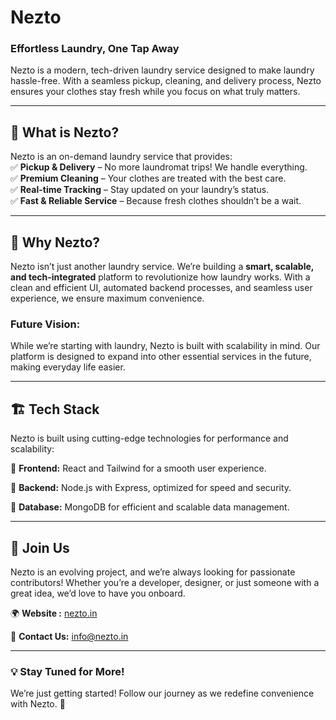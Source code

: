 # Nezto

### **Effortless Laundry, One Tap Away**  
Nezto is a modern, tech-driven laundry service designed to make laundry hassle-free. With a seamless pickup, cleaning, and delivery process, Nezto ensures your clothes stay fresh while you focus on what truly matters.  

---

## 🚀 **What is Nezto?**  
Nezto is an on-demand laundry service that provides:  
✅ **Pickup & Delivery** – No more laundromat trips! We handle everything.  
✅ **Premium Cleaning** – Your clothes are treated with the best care.  
✅ **Real-time Tracking** – Stay updated on your laundry’s status.  
✅ **Fast & Reliable Service** – Because fresh clothes shouldn’t be a wait.  

---

## 🌟 **Why Nezto?**  
Nezto isn’t just another laundry service. We’re building a **smart, scalable, and tech-integrated** platform to revolutionize how laundry works. With a clean and efficient UI, automated backend processes, and seamless user experience, we ensure maximum convenience.  

### **Future Vision:**  
While we’re starting with laundry, Nezto is built with scalability in mind. Our platform is designed to expand into other essential services in the future, making everyday life easier.  

---

## 🏗 Tech Stack

Nezto is built using cutting-edge technologies for performance and scalability:  

🔹 **Frontend:** React and Tailwind for a smooth user experience.  

🔹 **Backend:** Node.js with Express, optimized for speed and security.  

🔹 **Database:** MongoDB for efficient and scalable data management.    

---

## 🤝 **Join Us**  
Nezto is an evolving project, and we’re always looking for passionate contributors! Whether you’re a developer, designer, or just someone with a great idea, we’d love to have you onboard.  

🌍 **Website :** [nezto.in](https://nezto.in)

📩 **Contact Us:** [info@nezto.in](mailto:info@nezto.in)

---

### **💡 Stay Tuned for More!**  
We’re just getting started! Follow our journey as we redefine convenience with Nezto. 🚀  

